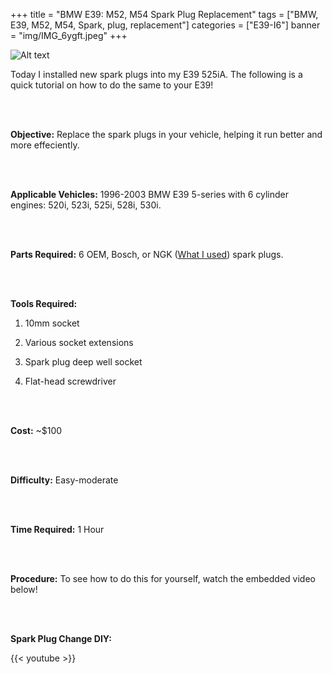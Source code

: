 
+++
title = "BMW E39: M52, M54 Spark Plug Replacement"
tags = ["BMW, E39, M52, M54, Spark, plug, replacement"]
categories = ["E39-I6"]
banner = "img/IMG_6ygft.jpeg"
+++

![Alt text](https://e39source.com/wp-content/uploads/2020/04/Photo-Feb-16-4-27-53-PM.jpg)

Today I installed new spark plugs into my E39 525iA. The following is a quick tutorial on how to do the same to your E39!

&nbsp;<br/><br/>

**Objective:**  Replace the spark plugs in your vehicle, helping it run better and more effeciently.

&nbsp;<br/><br/>

**Applicable Vehicles:**  1996-2003 BMW E39 5-series with 6 cylinder engines: 520i, 523i, 525i, 528i, 530i.

&nbsp;<br/><br/>

**Parts Required:**  6 OEM, Bosch, or NGK ([What I used](https://click.linksynergy.com/deeplink?id=1vz0CwG/oc8&mid=43304&murl=https%3A%2F%2Fwww.ecstuning.com%2Fb-ngk-parts%2Fspark-plugs-set-of-six%2Fbkr6equp-space-6%2F)) spark plugs.

&nbsp;<br/><br/>

**Tools Required:**

1. 10mm socket

2. Various socket extensions

3. Spark plug deep well socket

4. Flat-head screwdriver


&nbsp;<br/><br/>

**Cost:**  ~$100

&nbsp;<br/><br/>

**Difficulty:**  Easy-moderate

&nbsp;<br/><br/>

**Time Required:**  1 Hour

&nbsp;<br/><br/>

**Procedure:** To see how to do this for yourself, watch the embedded video below!

&nbsp;<br/><br/>

**Spark Plug Change DIY:**

{{< youtube  >}}

&nbsp;<br/><br/>